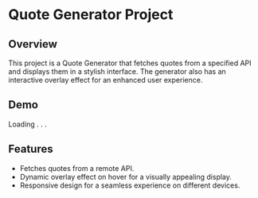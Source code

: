 # Quote Generator Project

## Overview

This project is a Quote Generator that fetches quotes from a specified API and displays them in a stylish interface. The generator also has an interactive overlay effect for an enhanced user experience.

## Demo

Loading . . .

## Features

- Fetches quotes from a remote API.
- Dynamic overlay effect on hover for a visually appealing display.
- Responsive design for a seamless experience on different devices.
